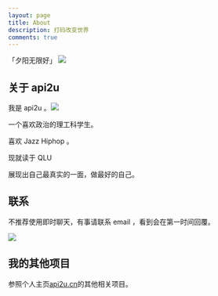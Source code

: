 ```yaml
---
layout: page
title: About
description: 打码改变世界
comments: true
---
```


「夕阳无限好」
![](https://tva1.sinaimg.cn/large/007X8olVly1g8mf4yvxybj31400u01ky.jpg)


## 关于 api2u

我是 api2u 。![](https://tva1.sinaimg.cn/large/007X8olVly1g8mfiwjvucj3046038wej.jpg)

一个喜欢政治的理工科学生。

喜欢 Jazz Hiphop 。

现就读于 QLU 

展现出自己最真实的一面，做最好的自己。

## 联系

不推荐使用即时聊天，有事请联系 email ，看到会在第一时间回覆。



![](https://img.api2u.cn/2020/03/05/15834156187945.jpg)




## 我的其他项目

 参照个人主页[api2u.cn](http://api2u.cn)的其他相关项目。
